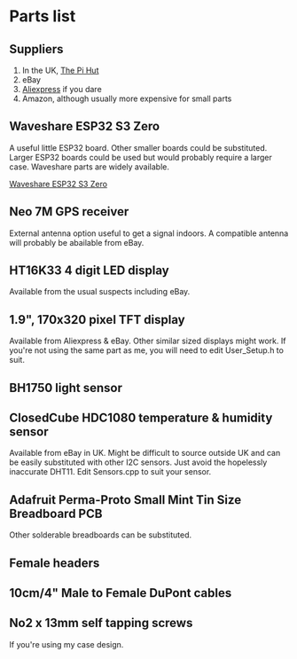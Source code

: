 # Parts list

## Suppliers

1. In the UK, [The Pi Hut](https://thepihut.com/)
2. eBay
3. [Aliexpress](https://www.aliexpress.com/) if you dare
4. Amazon, although usually more expensive for small parts

## Waveshare ESP32 S3 Zero

A useful little ESP32 board. Other smaller boards could be substituted. Larger ESP32
boards could be used but would probably require a larger case. Waveshare parts
are widely available.

[Waveshare ESP32 S3 Zero](https://www.waveshare.com/wiki/ESP32-S3-Zero)

## Neo 7M GPS receiver

External antenna option useful to get a signal indoors. A compatible antenna will
probably be abailable from eBay.

## HT16K33 4 digit LED display

Available from the usual suspects including eBay.

## 1.9", 170x320 pixel TFT display

Available from Aliexpress & eBay. Other similar sized displays might work. If you're 
not using the same part as me, you will need to edit User_Setup.h to suit.

## BH1750 light sensor

## ClosedCube HDC1080 temperature & humidity sensor

Available from eBay in UK. Might be difficult to source outside UK and can be easily substituted with other I2C sensors. Just avoid the hopelessly inaccurate DHT11. 
Edit Sensors.cpp to suit your sensor.

## Adafruit Perma-Proto Small Mint Tin Size Breadboard PCB

Other solderable breadboards can be substituted.

## Female headers

## 10cm/4" Male to Female DuPont cables

## No2 x 13mm self tapping screws

If you're using my case design.

